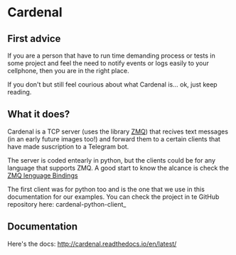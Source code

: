 # Cardenal

## First advice

If you are a person that have to run time demanding process or tests in some project and feel the need to notify events or logs easily to your cellphone, then you are in the right place.

If you don't but still feel courious about what Cardenal is... ok, just keep reading.

## What it does?

Cardenal is a TCP server (uses the library [ZMQ](http://zeromq.org/)) that recives text messages (in an early future images too!) and forward them to a certain clients that have made suscription to a Telegram bot.

The server is coded entearly in python, but the clients could be for any language that supports ZMQ. A good start to know the alcance is check the [ZMQ lenguage Bindings](http://zeromq.org/bindings:_start)

The first client was for python too and is the one that we use in this documentation for our examples. You can check the project in te GitHub repository here: cardenal-python-client_

## Documentation

Here's the docs: http://cardenal.readthedocs.io/en/latest/

